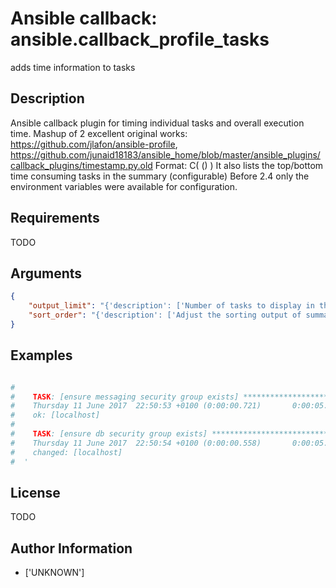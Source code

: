 # Ansible callback: ansible.callback_profile_tasks


adds time information to tasks

## Description

Ansible callback plugin for timing individual tasks and overall execution time.
Mashup of 2 excellent original works: https://github.com/jlafon/ansible-profile, https://github.com/junaid18183/ansible_home/blob/master/ansible_plugins/callback_plugins/timestamp.py.old
Format: C(<task start timestamp> (<length of previous task>) <current elapsed playbook execution time>)
It also lists the top/bottom time consuming tasks in the summary (configurable)
Before 2.4 only the environment variables were available for configuration.

## Requirements

TODO

## Arguments

``` json
{
    "output_limit": "{'description': ['Number of tasks to display in the summary'], 'default': 20, 'env': [{'name': 'PROFILE_TASKS_TASK_OUTPUT_LIMIT'}], 'ini': [{'section': 'callback_profile_tasks', 'key': 'task_output_limit'}]}",
    "sort_order": "{'description': ['Adjust the sorting output of summary tasks'], 'choices': ['descending', 'ascending', 'none'], 'default': 'descending', 'env': [{'name': 'PROFILE_TASKS_SORT_ORDER'}], 'ini': [{'section': 'callback_profile_tasks', 'key': 'sort_order'}]}",
}
```

## Examples


``` yaml

#
#    TASK: [ensure messaging security group exists] ********************************
#    Thursday 11 June 2017  22:50:53 +0100 (0:00:00.721)       0:00:05.322 *********
#    ok: [localhost]
#
#    TASK: [ensure db security group exists] ***************************************
#    Thursday 11 June 2017  22:50:54 +0100 (0:00:00.558)       0:00:05.880 *********
#    changed: [localhost]
#  '

```

## License

TODO

## Author Information
  - ['UNKNOWN']

